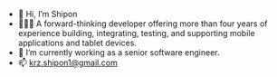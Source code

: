 - 👋 Hi, I’m Shipon
- 🧑🏻‍💻 A forward-thinking developer offering more than four years of experience building, integrating, testing, and supporting mobile applications and tablet devices. 
- 🧩 I’m currently working as a senior software engineer.
- 📫 krz.shipon1@gmail.com

<!---
krzshipon/krzshipon is a ✨ special ✨ repository because its `README.md` (this file) appears on your GitHub profile.
You can click the Preview link to take a look at your changes.
--->

